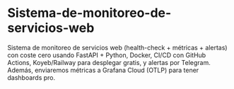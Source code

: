 # Sistema-de-monitoreo-de-servicios-web
Sistema de monitoreo de servicios web (health-check + métricas + alertas) con coste cero usando FastAPI + Python, Docker, CI/CD con GitHub Actions, Koyeb/Railway para desplegar gratis, y alertas por Telegram. Además, enviaremos métricas a Grafana Cloud (OTLP) para tener dashboards pro.
